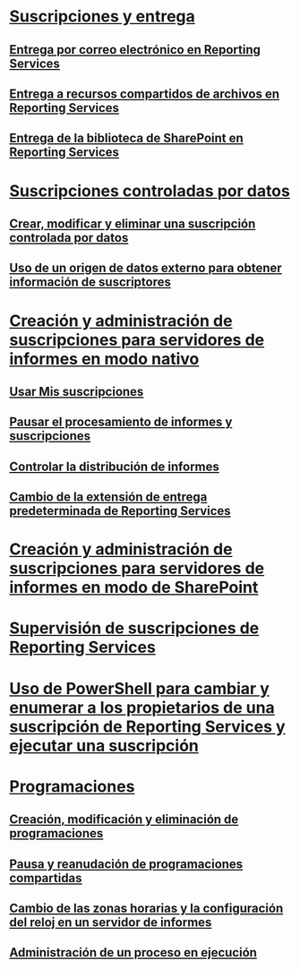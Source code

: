 # [Suscripciones y entrega](subscriptions-and-delivery-reporting-services.md)
## [Entrega por correo electrónico en Reporting Services](e-mail-delivery-in-reporting-services.md)
## [Entrega a recursos compartidos de archivos en Reporting Services](file-share-delivery-in-reporting-services.md)
## [Entrega de la biblioteca de SharePoint en Reporting Services](sharepoint-library-delivery-in-reporting-services.md)
# [Suscripciones controladas por datos](data-driven-subscriptions.md)
## [Crear, modificar y eliminar una suscripción controlada por datos](create-modify-and-delete-data-driven-subscriptions.md)
## [Uso de un origen de datos externo para obtener información de suscriptores](use-an-external-data-source-for-subscriber-data-data-driven-subscription.md)
# [Creación y administración de suscripciones para servidores de informes en modo nativo](create-and-manage-subscriptions-for-native-mode-report-servers.md)
## [Usar Mis suscripciones](use-my-subscriptions-native-mode-report-server.md)
## [Pausar el procesamiento de informes y suscripciones](disable-or-pause-report-and-subscription-processing.md)
## [Controlar la distribución de informes](../control-report-distribution.md)
## [Cambio de la extensión de entrega predeterminada de Reporting Services](change-the-default-reporting-services-delivery-extension.md)
# [Creación y administración de suscripciones para servidores de informes en modo de SharePoint](create-and-manage-subscriptions-for-sharepoint-mode-report-servers.md)
# [Supervisión de suscripciones de Reporting Services](monitor-reporting-services-subscriptions.md)
# [Uso de PowerShell para cambiar y enumerar a los propietarios de una suscripción de Reporting Services y ejecutar una suscripción](manage-subscription-owners-and-run-subscription-powershell.md)
# [Programaciones](schedules.md)
## [Creación, modificación y eliminación de programaciones](create-modify-and-delete-schedules.md)
## [Pausa y reanudación de programaciones compartidas](pause-and-resume-shared-schedules.md)
## [Cambio de las zonas horarias y la configuración del reloj en un servidor de informes](change-time-zones-and-clock-settings-on-a-report-server.md)
## [Administración de un proceso en ejecución](manage-a-running-process.md)
